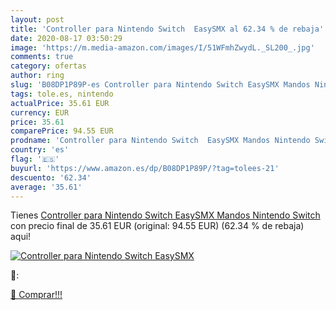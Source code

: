 ```yaml
---
layout: post
title: 'Controller para Nintendo Switch  EasySMX al 62.34 % de rebaja'
date: 2020-08-17 03:50:29
image: 'https://m.media-amazon.com/images/I/51WFmhZwydL._SL200_.jpg'
comments: true
category: ofertas
author: ring
slug: 'B08DP1P89P-es Controller para Nintendo Switch EasySMX Mandos Nintendo...'
tags: tole.es, nintendo
actualPrice: 35.61 EUR
currency: EUR
price: 35.61
comparePrice: 94.55 EUR
prodname: 'Controller para Nintendo Switch  EasySMX Mandos Nintendo Switch'
country: 'es'
flag: '🇪🇸'
buyurl: 'https://www.amazon.es/dp/B08DP1P89P/?tag=tolees-21'
descuento: '62.34'
average: '35.61'
---
```


Tienes [Controller para Nintendo Switch  EasySMX Mandos Nintendo Switch](https://www.amazon.es/dp/B08DP1P89P/?tag=tolees-21) con precio final de  35.61 EUR (original: 94.55 EUR) (62.34 %  de rebaja) aqui!

[![Controller para Nintendo Switch  EasySMX](https://m.media-amazon.com/images/I/51WFmhZwydL._SL200_.jpg)](https://www.amazon.es/dp/B08DP1P89P/?tag=tolees-21)

🔎:


[🛒 Comprar!!!](https://www.amazon.es/dp/B08DP1P89P/?tag=tolees-21)
